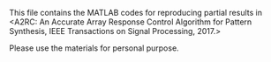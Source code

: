 This file contains the MATLAB codes for reproducing partial results in 
<A2RC: An Accurate Array Response Control Algorithm for Pattern Synthesis, IEEE Transactions on Signal Processing, 2017.>

Please use the materials for personal purpose.
